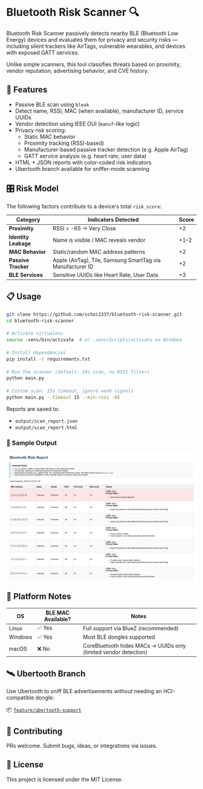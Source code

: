 # Bluetooth Risk Scanner 🔍

Bluetooth Risk Scanner passively detects nearby BLE (Bluetooth Low Energy) devices and evaluates them for privacy and security risks — including silent trackers like AirTags, vulnerable wearables, and devices with exposed GATT services.

Unlike simple scanners, this tool classifies threats based on proximity, vendor reputation, advertising behavior, and CVE history.

## 🚀 Features

- Passive BLE scan using `bleak`
- Detect name, RSSI, MAC (when available), manufacturer ID, service UUIDs
- Vendor detection using IEEE OUI (`manuf`-like logic)
- Privacy risk scoring:
  - Static MAC behavior
  - Proximity tracking (RSSI-based)
  - Manufacturer-based passive tracker detection (e.g. Apple AirTag)
  - GATT service analysis (e.g. heart rate, user data)
- HTML + JSON reports with color-coded risk indicators
- Ubertooth branch available for sniffer-mode scanning

## 🎛️ Risk Model

The following factors contribute to a device's total `risk_score`:

| Category         | Indicators Detected                                         | Score |
|------------------|-------------------------------------------------------------|-------|
| **Proximity**     | RSSI > -65 → Very Close                                     | +2    |
| **Identity Leakage** | Name is visible / MAC reveals vendor                      | +1–2  |
| **MAC Behavior**   | Static/random MAC address patterns                         | +2    |
| **Passive Tracker** | Apple (AirTag), Tile, Samsung SmartTag via Manufacturer ID | +2    |
| **BLE Services**    | Sensitive UUIDs like Heart Rate, User Data                | +3    |


## 📋 Usage

```bash
git clone https://github.com/schoi1337/bluetooth-risk-scanner.git
cd bluetooth-risk-scanner

# Activate virtualenv
source .venv/bin/activate  # or .venv\Scripts\activate on Windows

# Install dependencies
pip install -r requirements.txt

# Run the scanner (default: 10s scan, no RSSI filter)
python main.py

# Custom scan: 15s timeout, ignore weak signals
python main.py --timeout 15 --min-rssi -85
```

Reports are saved to:
- `output/scan_report.json`
- `output/scan_report.html` 

### 📸 Sample Output

![Sample HTML Report](screenshots/Report.png)


## 🧪 Platform Notes

| OS        | BLE MAC Available? | Notes                                                  |
|-----------|---------------------|---------------------------------------------------------|
| Linux     | ✅ Yes              | Full support via BlueZ (recommended)                   |
| Windows   | ✅ Yes              | Most BLE dongles supported                             |
| macOS     | ❌ No               | CoreBluetooth hides MACs → UUIDs only (limited vendor detection) |

## 🛰️ Ubertooth Branch

Use Ubertooth to sniff BLE advertisements without needing an HCI-compatible dongle:

📦 [`feature/ubertooth-support`](https://github.com/schoi1337/bluetooth-risk-scanner/tree/feature/ubertooth-support)

## 🤝 Contributing

PRs welcome. Submit bugs, ideas, or integrations via issues.

## 📄 License

This project is licensed under the MIT License.
